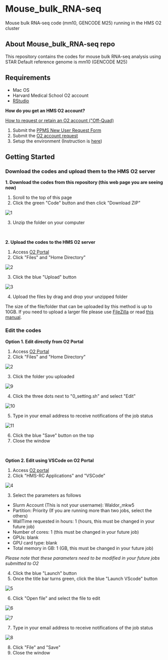 # Mouse_bulk_RNA-seq
Mouse bulk RNA-seq code (mm10, GENCODE M25) running in the HMS O2 cluster

## About Mouse_bulk_RNA-seq repo

This repository contains the codes for mouse bulk RNA-seq analysis using STAR
Default reference genome is mm10 (GENCODE M25)

## Requirements

* Mac OS
* Harvard Medical School O2 account
* [RStudio](https://posit.co/download/rstudio-desktop/)

**How do you get an HMS O2 account?**

[How to request or retain an O2 account ("Off-Quad)](https://harvardmed.atlassian.net/wiki/spaces/O2/pages/1918304257/How+to+request+or+retain+an+O2+account#%E2%80%9COff-Quad%E2%80%9D-(HMS-affiliate-hospital/institution)-Labs:)

1. Submit the [PPMS New User Request Form](https://ppms.us/harvard-hms/vdoc/?cont=on&pf=11&docid=30)
2. Submit the [O2 account request](https://harvardmed.service-now.com/stat?id=service_catalog_cards&sys_id=5165e1dbdb209050b642f27139961979&sysparm_category=991a7f2edb890c10b642f2713996196a&sysparm_catcardid=a5051476db0d0c10b642f2713996198d)
3. Setup the environment (Instruction is [here](https://www.dropbox.com/scl/fi/ghvubyrevu8w2oqd3yr98/20210107_HMSO2Setting.docx?rlkey=kkeepe31hgu3dp2mt7lv8g6qe&dl=0))

## Getting Started

### Download the codes and upload them to the HMS O2 server

**1. Download the codes from this repository (this web page you are seeing now)**

1. Scroll to the top of this page
2. Click the green "Code" button and then click "Download ZIP"

![1](https://github.com/hsgway/assets/blob/main/images/1.png)

3. Unzip the folder on your computer
</br>

**2. Upload the codes to the HMS O2 server**

1. Access [O2 Portal](https://o2portal.rc.hms.harvard.edu)
2. Click "Files" and "Home Directory"

![2](https://github.com/hsgway/assets/blob/main/images/2.png)

3. Click the blue "Upload" button

![3](https://github.com/hsgway/assets/blob/main/images/3.png)

4. Upload the files by drag and drop your unzipped folder

The size of the file/folder that can be uploaded by this method is up to 10GB. If you need to upload a larger file please use [FileZilla](https://filezilla-project.org/) or read [this manual](https://harvardmed.atlassian.net/wiki/spaces/O2/pages/1588662157/File+Transfer#Graphical-tools).
</br>

### Edit the codes

**Option 1. Edit directly from O2 Portal**

1. Access [O2 Portal](https://o2portal.rc.hms.harvard.edu)
2. Click "Files" and "Home Directory"

![2](https://github.com/hsgway/assets/blob/main/images/2.png)

3. Click the folder you uploaded

![9](https://github.com/hsgway/assets/blob/main/images/9.png)

4. Click the three dots next to "0_setting.sh" and select "Edit"

![10](https://github.com/hsgway/assets/blob/main/images/10.png)

5. Type in your email address to receive notifications of the job status

![11](https://github.com/hsgway/assets/blob/main/images/11.png)

6. Click the blue "Save" button on the top
7. Close the window
</br>

**Option 2. Edit using VSCode on O2 Portal**

1. Access [O2 portal](https://o2portal.rc.hms.harvard.edu)
2. Click "HMS-RC Applications" and "VSCode"

![4](https://github.com/hsgway/assets/blob/main/images/4.png)

3. Select the parameters as follows

* Slurm Account (This is not your username): Waldor_mkw5
* Partition: Priority (If you are running more than two jobs, select the others)
* WallTime requested in hours: 1 (hours, this must be changed in your future job)
* Number of cores: 1 (this must be changed in your future job)
* GPUs: blank
* GPU card type: blank
* Total memory in GB: 1 (GB, this must be changed in your future job)

*Please note that these parameters need to be modified in your future jobs submitted to O2*

4. Click the blue "Launch" button
5. Once the title bar turns green, click the blue "Launch VScode" button

![5](https://github.com/hsgway/assets/blob/main/images/5.png)

6. Click "Open file" and select the file to edit

![6](https://github.com/hsgway/assets/blob/main/images/6.png)

![7](https://github.com/hsgway/assets/blob/main/images/7.png)

7. Type in your email address to receive notifications of the job status

![8](https://github.com/hsgway/assets/blob/main/images/8.png)

8. Click "File" and "Save"
9. Close the window
</br>


